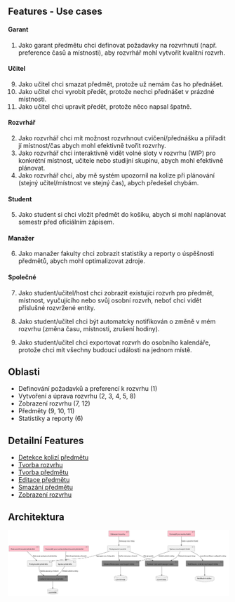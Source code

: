 ## Features - Use cases

#### Garant

1. Jako garant předmětu chci definovat požadavky na rozvrhnutí (např. preference časů a místnosti), aby rozvrhář mohl
   vytvořit kvalitní rozvrh.

#### Učitel

9. Jako učitel chci smazat předmět, protože už nemám čas ho přednášet.
10. Jako učitel chci vyrobit předět, protože nechci přednášet v prázdné místnosti.
11. Jako učitel chci upravit předět, protože něco napsal špatně.

#### Rozvrhář

2. Jako rozvrhář chci mít možnost rozvrhnout cvičení/přednášku a přiřadit jí místnost/čas abych mohl efektivně tvořit
   rozvrhy.
3. Jako rozvrhář chci interaktivně vidět volné sloty v rozvrhu (WIP) pro konkrétní místnost, učitele nebo studijní
   skupinu, abych mohl efektivně plánovat.
4. Jako rozvrhář chci, aby mě systém upozornil na kolize při plánování (stejný učitel/místnost ve stejný čas), abych
   předešel chybám.

#### Student

5. Jako student si chci vložit předmět do košíku, abych si mohl naplánovat semestr před oficiálním zápisem.

#### Manažer

6. Jako manažer fakulty chci zobrazit statistiky a reporty o úspěšnosti předmětů, abych mohl optimalizovat zdroje.

#### Společné

7. Jako student/učitel/host chci zobrazit existující rozvrh pro předmět, místnost, vyučujícího nebo svůj osobní rozvrh,
   neboť chci vidět příslušné rozvržené entity.
8. Jako student/učitel chci být automatcky notifikován o změně v mém rozvrhu (změna času, místnosti, zrušení hodiny).

12. Jako student/učitel chci exportovat rozvrh do osobního kalendáře, protože chci mít všechny budoucí události na
    jednom místě.

## Oblasti

- Definování požadavků a preferencí k rozvrhu (1)
- Vytvoření a úprava rozvrhu (2, 3, 4, 5, 8)
- Zobrazení rozvrhu (7, 12)
- Předměty (9, 10, 11)
- Statistiky a reporty (6)

## Detailní Features

- [Detekce kolizí předmětu](features/rozvrhar_detekce_kolizi.md)  
- [Tvorba rozvrhu](features/rozvrhar_tvorba_rozvrhu.md)  
- [Tvorba předmětu](features/garant_predmet_uprava.md)  
- [Editace předmětu](features/garant_predmet_uprava.md)
- [Smazání předmětu](features/garant_predmet_smazani.md)
- [Zobrazení rozvrhu](features/uzivatel_zobrazeni_rozvrhu_predmetu.md)

## Architektura

![architektura](architecture.svg)